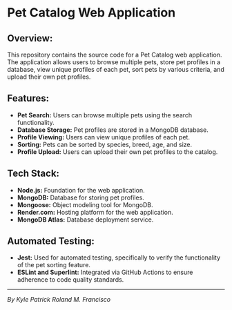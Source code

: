 # Pet Catalog Web Application

## Overview:
This repository contains the source code for a Pet Catalog web application. The application allows users to browse multiple pets, store pet profiles in a database, view unique profiles of each pet, sort pets by various criteria, and upload their own pet profiles.

## Features:
- **Pet Search:** Users can browse multiple pets using the search functionality.
- **Database Storage:** Pet profiles are stored in a MongoDB database.
- **Profile Viewing:** Users can view unique profiles of each pet.
- **Sorting:** Pets can be sorted by species, breed, age, and size.
- **Profile Upload:** Users can upload their own pet profiles to the catalog.

## Tech Stack:
- **Node.js:** Foundation for the web application.
- **MongoDB:** Database for storing pet profiles.
- **Mongoose:** Object modeling tool for MongoDB.
- **Render.com:** Hosting platform for the web application.
- **MongoDB Atlas:** Database deployment service.

## Automated Testing:
- **Jest:** Used for automated testing, specifically to verify the functionality of the pet sorting feature.
- **ESLint and Superlint:** Integrated via GitHub Actions to ensure adherence to code quality standards.

---

*By Kyle Patrick Roland M. Francisco*
